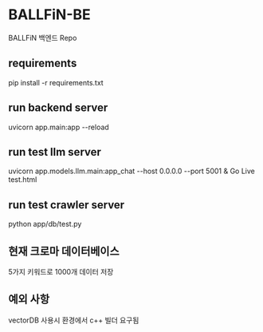 # BALLFiN-BE
BALLFiN 백엔드 Repo

## requirements
pip install -r requirements.txt

## run backend server
uvicorn app.main:app --reload

## run test llm server
uvicorn app.models.llm.main:app_chat --host 0.0.0.0 --port 5001
& Go Live test.html

## run test crawler server
python app/db/test.py

## 현재 크로마 데이터베이스
5가지 키워드로 1000개 데이터 저장

## 예외 사항
vectorDB 사용시 환경에서 c++ 빌더 요구됨 